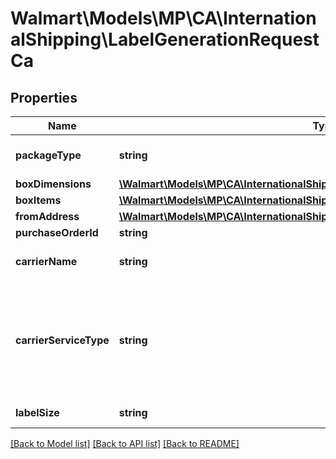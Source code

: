# Walmart\Models\MP\CA\InternationalShipping\LabelGenerationRequestCa

## Properties

Name | Type | Description | Notes
------------ | ------------- | ------------- | -------------
**packageType** | **string** | Package Type. Supported Package Types are - 'CUSTOM_PACKAGE', 'FEDEX_ENVELOPE', 'FEDEX_PAK' |
**boxDimensions** | [**\Walmart\Models\MP\CA\InternationalShipping\CreateLabelRequestBoxDimensions**](CreateLabelRequestBoxDimensions.md) |  |
**boxItems** | [**\Walmart\Models\MP\CA\InternationalShipping\CreateLabelRequestBoxItemsInner[]**](CreateLabelRequestBoxItemsInner.md) | Box Items |
**fromAddress** | [**\Walmart\Models\MP\CA\InternationalShipping\CreateLabelRequestFromAddress**](CreateLabelRequestFromAddress.md) |  |
**purchaseOrderId** | **string** | Purchase Order Id |
**carrierName** | **string** | Carrier Name. For now, supported carriers are - 'FedEx' and 'PUROLATOR' |
**carrierServiceType** | **string** | Carrier Service Type. For now, supported values for FedEx are - 'FEDEX_INTERNATIONAL_PRIORITY' for fedExPak/fedExEnvelope package types, 'FEDEX_INTERNATIONAL_ECONOMY' and 'FEDEX_INTERNATIONAL_GROUND'. Not required for PUROLATOR. | [optional]
**labelSize** | **string** | Label Size e.g. A6, LETTER_SIZE or A4 for PDF response | [optional]


[[Back to Model list]](./) [[Back to API list]](../../../../../README.md#supported-apis) [[Back to README]](../../../../../README.md)
